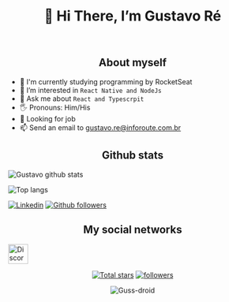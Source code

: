 <h1 align="center">👋 Hi There, I’m Gustavo Ré </h1> 
<br />

<h2 align="center"> About myself </h2>

- 🌱 I'm currently studying programming by RocketSeat
- 👀 I’m interested in `React Native and NodeJs`
- 💬 Ask me about `React and Typescrpit`
- 🖐️ Pronouns: Him/His
- 💼 Looking for job
- 📫 Send an email to gustavo.re@inforoute.com.br

<h2 align="center"> Github stats </h2>

![Gustavo github stats](https://github-readme-stats.vercel.app/api?username=Guss-droid&show_icons=true&theme=dark)

![Top langs](https://github-readme-stats.vercel.app/api/top-langs/?username=Guss-droid&layout=compact)

[![Linkedin](https://img.shields.io/badge/-LinkedIn-060606?style=flat&labelColor=0D0D0D&logo=Linkedin&Color=white)](https://www.linkedin.com/in/gustavo-r%C3%A9-6a542a215/) 
[![Github followers](https://img.shields.io/github/followers/Guss-droid?color=0D0D0D&logo=Github&logoColor=0D0D0)](https://github/Guss-droid)

<h2 align="center"> My social networks </h2>

<img align="center" src="https://www.vectorlogo.zone/logos/discordapp/discordapp-tile.svg" alt="Discord" height="40" />

<p align="center">
   
  <a href="https://github.com/ajvideira?tab=repositories&sort=stargazers">
    <img alt="Total stars" title="Total stars on GitHub" src="https://custom-icon-badges.herokuapp.com/badge/dynamic/json?logo=star&color=55960c&labelColor=488207&label=Stars&style=for-the-badge&query=%24.stars&url=https://api.github-star-counter.workers.dev/user/Guss-droid"/></a>
  <a href="https://github.com/ajvideira?tab=followers">
    <img alt="followers" title="Follow me on Github" src="https://custom-icon-badges.herokuapp.com/github/followers/Guss-droid?color=236ad3&labelColor=1155ba&style=for-the-badge&logo=person-add&label=Follow&logoColor=white"/></a>

</p>
<p align="center"> <img src="https://komarev.com/ghpvc/?username=Guss-droid&label=Profile%20views&color=0e75b6&style=flat" alt="Guss-droid" /> </p>
